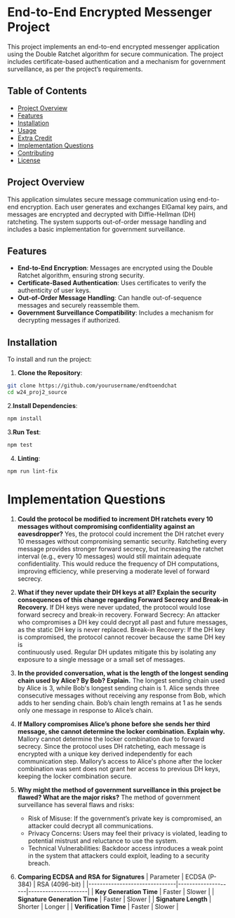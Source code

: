 # End-to-End Encrypted Messenger Project

This project implements an end-to-end encrypted messenger application using the Double Ratchet algorithm for secure communication. The project includes certificate-based authentication and a mechanism for government surveillance, as per the project’s requirements.

## Table of Contents

- [Project Overview](#project-overview)
- [Features](#features)
- [Installation](#installation)
- [Usage](#usage)
- [Extra Credit](#extra-credit)
- [Implementation Questions](#implementation-questions)
- [Contributing](#contributing)
- [License](#license)

## Project Overview

This application simulates secure message communication using end-to-end encryption. Each user generates and exchanges ElGamal key pairs, and messages are encrypted and decrypted with Diffie-Hellman (DH) ratcheting. The system supports out-of-order message handling and includes a basic implementation for government surveillance.

## Features

- **End-to-End Encryption**: Messages are encrypted using the Double Ratchet algorithm, ensuring strong security.
- **Certificate-Based Authentication**: Uses certificates to verify the authenticity of user keys.
- **Out-of-Order Message Handling**: Can handle out-of-sequence messages and securely reassemble them.
- **Government Surveillance Compatibility**: Includes a mechanism for decrypting messages if authorized.

## Installation

To install and run the project:

1. **Clone the Repository**:
```bash
git clone https://github.com/yourusername/endtoendchat
cd w24_proj2_source
```
2.**Install Dependencies**: 
   ```bash
  npm install
   ```

3.**Run Test**:
```bash
npm test
```

4. **Linting**:
```bash
npm run lint-fix
```
# Implementation Questions
1. **Could the protocol be modified to increment DH ratchets every 10 messages without compromising confidentiality against an eavesdropper?**
   Yes, the protocol could increment the DH ratchet every 10 messages without compromising semantic security. Ratcheting every message provides stronger forward secrecy, but    increasing the ratchet interval (e.g., every 10 messages) would still maintain adequate confidentiality. This would reduce the frequency of DH computations, improving        efficiency, while preserving a moderate level of forward secrecy.

2. **What if they never update their DH keys at all? Explain the security consequences of this change regarding Forward Secrecy and Break-in Recovery.**
   If DH keys were never updated, the protocol would lose forward secrecy and break-in recovery. Forward Secrecy: An attacker who compromises a DH key could decrypt all past    and future messages, as the static DH key is never replaced. Break-in Recovery: If the DH key is compromised, the protocol cannot recover because the same DH key is       
   continuously used. Regular DH updates mitigate this by isolating any exposure to a single message or a small set of messages.

3. **In the provided conversation, what is the length of the longest sending chain used by Alice? By Bob? Explain.** The longest sending chain used by Alice is 3, while          Bob's longest sending chain is 1. Alice sends three consecutive messages without receiving any response from Bob, which adds to her sending chain. Bob’s chain length         remains at 1 as he sends only one message in response to Alice’s chain.

4. **If Mallory compromises Alice’s phone before she sends her third message, she cannot determine the locker combination. Explain why.**
   Mallory cannot determine the locker combination due to forward secrecy. Since the protocol uses DH ratcheting, each message is encrypted with a unique key derived            independently for each communication step. Mallory’s access to Alice's phone after the locker combination was sent does not grant her access to previous DH keys, keeping      the locker combination secure.
   
5. **Why might the method of government surveillance in this project be flawed? What are the major risks?**
   The method of government surveillance has several flaws and risks:
   - Risk of Misuse: If the government’s private key is compromised, an attacker could decrypt all communications.
   - Privacy Concerns: Users may feel their privacy is violated, leading to potential mistrust and reluctance to use the system.
   - Technical Vulnerabilities: Backdoor access introduces a weak point in the system that attackers could exploit, leading to a security breach.

6. **Comparing ECDSA and RSA for Signatures**
   | Parameter                     | ECDSA (P-384)      | RSA (4096-bit)      |
   |-------------------------------|--------------------|---------------------|
   | **Key Generation Time**       | Faster             | Slower              |
   | **Signature Generation Time** | Faster             | Slower              |
   | **Signature Length**          | Shorter            | Longer              |
   | **Verification Time**         | Faster             | Slower              |
